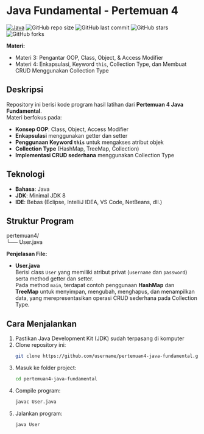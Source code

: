 # Java Fundamental - Pertemuan 4
[![Java](https://img.shields.io/badge/Java-ED8B00?style=for-the-badge&logo=openjdk&logoColor=white)](https://www.java.com/)
![GitHub repo size](https://img.shields.io/github/repo-size/nengrahmaa/pertemuan4-java-fundamental?style=for-the-badge)
![GitHub last commit](https://img.shields.io/github/last-commit/nengrahmaa/pertemuan4-java-fundamental?style=for-the-badge)
![GitHub stars](https://img.shields.io/github/stars/nengrahmaa/pertemuan4-java-fundamental?style=for-the-badge)
![GitHub forks](https://img.shields.io/github/forks/nengrahmaa/pertemuan4-java-fundamental?style=for-the-badge)

**Materi:**
- Materi 3: Pengantar OOP, Class, Object, & Access Modifier  
- Materi 4: Enkapsulasi, Keyword `this`, Collection Type, dan Membuat CRUD Menggunakan Collection Type  

## Deskripsi
Repository ini berisi kode program hasil latihan dari **Pertemuan 4 Java Fundamental**.  
Materi berfokus pada:
- **Konsep OOP**: Class, Object, Access Modifier
- **Enkapsulasi** menggunakan getter dan setter
- **Penggunaan Keyword `this`** untuk mengakses atribut objek
- **Collection Type** (HashMap, TreeMap, Collection)
- **Implementasi CRUD sederhana** menggunakan Collection Type

## Teknologi
- **Bahasa**: Java
- **JDK**: Minimal JDK 8
- **IDE**: Bebas (Eclipse, IntelliJ IDEA, VS Code, NetBeans, dll.)

## Struktur Program

pertemuan4/  
└── User.java  

**Penjelasan File:**
- **User.java**  
  Berisi class `User` yang memiliki atribut privat (`username` dan `password`) serta method getter dan setter.  
  Pada method `main`, terdapat contoh penggunaan **HashMap** dan **TreeMap** untuk menyimpan, mengubah, menghapus, dan menampilkan data, yang merepresentasikan operasi CRUD sederhana pada Collection Type.

## Cara Menjalankan
1. Pastikan Java Development Kit (JDK) sudah terpasang di komputer
2. Clone repository ini:
   ```bash
   git clone https://github.com/username/pertemuan4-java-fundamental.git
3. Masuk ke folder project:
   ```bash
   cd pertemuan4-java-fundamental
   ```
5. Compile program:
   ```bash
   javac User.java
   ```
7. Jalankan program:
   ```bash
   java User
   ```
